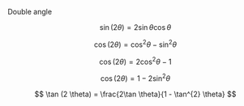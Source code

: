 

Double angle

$$
\sin ( 2\theta) = 2 \sin \theta \cos \theta
$$

$$
\cos (2\theta) = \cos ^{2} \theta - \sin ^{2} \theta
$$


$$
\cos (2\theta) = 2 \cos ^{2}\theta - 1
$$

$$
\cos (2 \theta) = 1 - 2 \sin^{2} \theta
$$

$$
\tan (2 \theta) = \frac{2\tan \theta}{1 - \tan^{2} \theta}
$$
